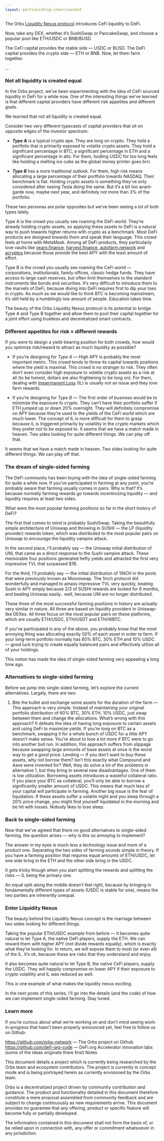 ```yaml
---
layout: partials/blog-inner/content
---
```


The Orbs [Liquidity Nexus protocol]('') introduces CeFi liquidity to DeFi.

Now, take any DEX, whether it’s SushiSwap or PancakeSwap, and choose a popular pool like ETH/USDC or BNB/BUSD.

The CeFi capital provides the stable side — USDC or BUSD. The DeFi capital provides the crypto side — ETH or BNB. Now, let them farm together.

...

### Not all liquidity is created equal

In the Orbs project, we’ve been experimenting with the idea of CeFi sourced liquidity in DeFi for a while now. One of the interesting things we’ve learned is that different capital providers have different risk appetites and different goals.

We learned that not all liquidity is created equal.

Consider two very different typecasts of capital providers that sit on opposite edges of the investor spectrum:

- **_Type A_** is a typical crypto ape. They are long on crypto. They hold a portfolio that is primarily exposed to volatile crypto assets. They hold a significant percentage in BTC, a significant percentage in ETH and a significant percentage in alts. For them, hodling USDC for too long feels like holding a melting ice cube as the global money printer goes brrr.

- **_Type B_** has a more traditional outlook. For them, high risk means allocating a large percentage of their portfolio towards NASDAQ. Their benchmark is fiat. Holding crypto assets is something they’ve only considered after seeing Tesla doing the same. But it’s a bit too avant-garde now, maybe next year, and definitely not more than 3% of the portfolio.

These two personas are polar opposites but we’ve been seeing a lot of both types lately.

Type A is the crowd you usually see roaming the DeFi world. They’re already holding crypto assets, so applying these assets to DeFi is a natural way to push towards higher returns with crypto as a benchmark. Most DeFi products are designed towards them and speak their language. This crowd feels at home with MetaMask. Among all DeFi products, they particularly love vaults like [yearn.finance](https://yearn.finance/ "link"), [harvest.finance](https://harvest.finance/ "link"),[ autofarm.network](https://autofarm.network/ "link") and [acryptos](https://app.acryptos.com/ "link") because those provide the best APY with the least amount of effort.

Type B is the crowd you usually see roaming the CeFi world — corporations, institutionals, family offices, classic hedge funds. They have access to large cash reserves, but often limit themselves to the standard instruments like bonds and securities. It’s very difficult to introduce them to the marvels of DeFi, because diving into DeFi requires first to dip your toes in crypto. As much as we would like to think BTC is becoming mainstream, it’s still held by a humblingly low amount of people. Education takes time.

The beauty of the Orbs Liquidity Nexus protocol is its potential to bridge Type A and Type B together and allow them to pool their capital together for a joint effort using trustless and decentralized smart contracts.

### Different appetites for risk = different rewards

If you were to design a yield-bearing position for both crowds, how would you optimize risk/reward to attract as much liquidity as possible?

- If you’re designing for _Type A_ — High APY is probably the most important metric. This crowd tends to throw its capital towards positions where the yield is maximal. This crowd is no stranger to risk. They often don’t even consider high exposure to volatile crypto assets as a risk at all (to be honest, dollars are also frightening to be long on). For them, dealing with [Impermanent Loss](https://academy.binance.com/en/articles/impermanent-loss-explained "link") (IL) is usually not an issue and they love farm rewards.

- If you’re designing for _Type B_ — The first order of business would be to minimize the exposure to crypto. They can’t have their portfolio suffer if ETH jumped up or down 20% overnight. They will definitely compromise on APY because they’re used to the yields of the CeFi world which are much lower. The concept of IL is more difficult for them to grasp because IL is triggered primarily by volatility in the crypto markets which they prefer not to be exposed to.
  It seems that we have a match made in heaven. Two sides looking for quite different things. We can play off that.

It seems that we have a match made in heaven. Two sides looking for quite different things. We can play off that.

### The dream of single-sided farming

The DeFi community has been toying with the idea of single-sided farming for quite a while now. If you’ve participated in farming at any point, you’re probably aware that farming usually comes in pairs. Why is that? It’s because normally farming rewards go towards incentivizing liquidity — and liquidity requires at least two sides.

What were the most popular farming positions so far in the short history of DeFi?

The first that comes to mind is probably SushiSwap. Taking the beautifully simple architecture of Uniswap and throwing in SUSHI — the LP (liquidity provider) rewards token, which was distributed to the most popular pairs on Uniswap to encourage the liquidity vampire attack.

In the second place, I’ll probably say — the Uniswap initial distribution of UNI, that came as a direct response to the Sushi vampire attack. These memorable four positions generated hefty yields and attracted the first very impressive TVL that surpassed $1B.

For the third, I’ll probably say — the initial distribution of 1INCH in the pools that were previously known as Mooniswap. The 1inch protocol did wonderfully and managed to amass impressive TVL very quickly, beating Sushi in APY simply because 2/3 of SUSHI rewards are locked for 6 months, and beating Uniswap easily.. well, because UNI are no longer distributed.

These three of the most successful farming positions in history are actually very similar in nature. All three are based on liquidity providers in Uniswap-like DEXes. All three focus on the most popular pairs on these platforms, which are usually ETH/USDC, ETH/USDT and ETH/WBTC.

If you’ve participated in any of the above, you probably know that the most annoying thing was allocating exactly 50% of each asset in order to farm. If your long-term portfolio normally has 60% BTC, 30% ETH and 10% USDC — good luck trying to create equally balanced pairs and effectively utilize all of your holdings.

This notion has made the idea of single-sided farming very appealing a long time ago.

### Alternatives to single-sided farming

Before we jump into single-sided farming, let’s explore the current alternatives. Largely, there are two:

1. Bite the bullet and exchange some assets for the duration of the farm — This approach is very simple. Instead of maintaining your original portfolio distribution of 60% BTC, 30% ETH, 10% USDC, just swap between them and change the allocations. What’s wrong with this approach? It defeats the idea of having long exposure to certain assets and using DeFi to maximize yields. If you’re long on BTC as a benchmark, swapping it for a whole bunch of USDC for a little APY doesn’t make sense. You’re about to lose a lot more if BTC were to go into another bull run. In addition, this approach suffers from slippage because swapping large amounts of base assets at once is the worst way to get a good price.
   Lending — If you don’t want to buy these assets, why not borrow them? Isn’t this exactly what Compound and Aave were invented for? Well, they do solve a lot of the problems in alternative 1, but they bring in several new disadvantages. One of them is low utilization. Borrowing assets introduces a wasteful collateral ratio. If you place your BTC as collateral, you’ll only be able to borrow a significantly smaller amount of USDC. This means that much less of your capital will participate in farming. Another big issue is the fear of liquidation. If these assets suffer a volatile night and you sleep through a 20% price change, you might find yourself liquidated in the morning and be hit with losses. Nobody likes to lose sleep.

### Back to single-sided farming

Now that we’ve agreed that there no good alternatives to single-sided farming, the question arises — why is this so annoying to implement?

The answer in my eyes is much less a technology issue and more of a product one. Separating the two sides of farming sounds simple in theory. If you have a farming position that requires equal amounts of ETH/USDC, let one side bring in the ETH and the other side bring in the USDC.

It gets tricky though when you start splitting the rewards and splitting the risks — IL being the primary one.

An equal split along the middle doesn’t feel right, because by bringing in fundamentally different types of assets (USDC is stable for one), means the two parties are inherently unequal.

### Enter Liquidity Nexus

The beauty behind the Liquidity Nexus concept is the marriage between two sides looking for different things.

Taking the popular ETH/USDC example from before — It becomes quite natural to let Type A, the native DeFi players, supply the ETH. We can reward them with higher APY (not divide rewards equally), which is exactly what they’re looking for. In return, we will expose them to most (or even all) of the IL. It’s ok, because these are risks that they understand and enjoy.

It also becomes quite natural to let Type B, the native CeFi players, supply the USDC. They will happily compromise on lower APY if their exposure to crypto volatility and IL was reduced as well.

This is one example of what makes the liquidity nexus exciting.

In the next posts of this series, I’ll go into the details (and the code) of how we can implement single-sided farming. Stay tuned.

### Learn more

If you’re curious about what we’re working on and don’t mind seeing work-in-progress that hasn’t been properly announced yet, feel free to follow us on Github:

https://github.com/orbs-network — The Orbs project on Github
https://github.com/defi-org-code — DeFi.org Accelerator innovation labs (some of the ideas originate there first)
Notes

This document details a project which is currently being researched by the Orbs team and ecosystem contributors. The project is currently in concept mode and is being portrayed herein as currently envisioned by the Orbs team.

Orbs is a decentralized project driven by community contribution and guidance. The product and functionality detailed in this document therefore constitute a mere proposal assembled from community feedback and are subject to change continuously as new requirements arrive. This document provides no guarantee that any offering, product or specific feature will become fully or partially developed.

The information contained in this document shall not form the basis of, or be relied upon in connection with, any offer or commitment whatsoever in any jurisdiction.
